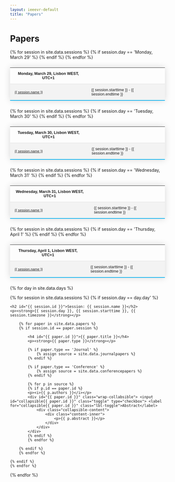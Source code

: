 ```yaml
---
layout: ieeevr-default
title: "Papers"
---
```


<style>
    .styled-table {
        border-collapse: collapse;
        margin: 25px 0;
        font-size: 0.9em;
        font-family: sans-serif;
        /*min-width: 400px;*/
        box-shadow: 0 0 20px rgba(0, 0, 0, 0.15);
        display: table;
    }

    .styled-table thead tr {
        background-color: #00aeef;
        color: #ffffff;
        text-align: left;
    }

    .styled-table th,
    .styled-table td {
        padding: 12px 15px;
    }

    .styled-table tbody tr {
        border-bottom: 1px solid #dddddd;
    }

    .styled-table tbody tr:nth-of-type(even) {
        background-color: #f3f3f3;
    }

    .styled-table tbody tr:last-of-type {
        border-bottom: 2px solid #00aeef;
    }

    .styled-table tbody tr.active-row {
        font-weight: bold;
        color: #00aeef;
    }

    /* Collapsible */
    input[type='checkbox'] {
        display: none;
    }

    .wrap-collabsible {
        margin: 1rem 0;
    }

    .lbl-toggle {
        display: block;
        font-weight: bold;
        /* font-family: monospace; */
        font-size: 0.8rem;
        text-align: left;
        padding: 0rem;
        color: #00aeef;
        background: #ffffff;
        cursor: pointer;
        border-radius: 7px;
        transition: all 0.25s ease-out;
    }

    .lbl-toggle:hover {
        /*color: #FFF;*/
    }

    .lbl-toggle::before {
        content: ' ';
        display: inline-block;
        border-top: 5px solid transparent;
        border-bottom: 5px solid transparent;
        border-left: 5px solid currentColor;
        vertical-align: middle;
        margin-right: .7rem;
        transform: translateY(-2px);
        transition: transform .2s ease-out;
    }

    .toggle:checked+.lbl-toggle::before {
        transform: rotate(90deg) translateX(-3px);
    }

    .collapsible-content {
        max-height: 0px;
        overflow: hidden;
        transition: max-height .25s ease-in-out;
    }

    .toggle:checked+.lbl-toggle+.collapsible-content {
        max-height: 1500px;
    }

    .toggle:checked+.lbl-toggle {
        border-bottom-right-radius: 0;
        border-bottom-left-radius: 0;
    }

    .collapsible-content .content-inner {
        background: white;
        /* rgba(0, 105, 255, .2);*/
        border-bottom: 1px solid white;
        border-bottom-left-radius: 7px;
        border-bottom-right-radius: 7px;
        padding: .5rem 1rem;
    }

    .collapsible-content p {
        margin-bottom: 0;
    }

</style>

<h1>Papers</h1>

<div>
    <table class="styled-table" style="font-size: 0.9em; ">
        <tr>
            <th>Monday, March 29, Lisbon WEST, UTC+1</th>
            <th></th>
        </tr>
        {% for session in site.data.sessions %}
        {% if session.day == 'Monday, March 29' %}
        <tr>
            <td style="font-size: 0.9em;"><a href="#{{ session.id }}">{{ session.name }}</a></td>
            <td>{{ session.starttime }} - {{ session.endtime }}</td>
        </tr>
        {% endif %}
        {% endfor %}
    </table>
</div>
<div>
    <table class="styled-table" style="font-size: 0.9em; ">
        <tr>
            <th>Tuesday, March 30, Lisbon WEST, UTC+1</th>
            <th></th>
        </tr>
        {% for session in site.data.sessions %}
        {% if session.day == 'Tuesday, March 30' %}
        <tr>
            <td style="font-size: 0.9em;"><a href="#{{ session.id }}">{{ session.name }}</a></td>
            <td>{{ session.starttime }} - {{ session.endtime }}</td>
        </tr>
        {% endif %}
        {% endfor %}
    </table>
</div>
<div>
    <table class="styled-table" style="font-size: 0.9em; ">
        <tr>
            <th>Wednesday, March 31, Lisbon WEST, UTC+1</th>
            <th></th>
        </tr>
        {% for session in site.data.sessions %}
        {% if session.day == 'Wednesday, March 31' %}
        <tr>
            <td style="font-size: 0.9em;"><a href="#{{ session.id }}">{{ session.name }}</a></td>
            <td>{{ session.starttime }} - {{ session.endtime }}</td>
        </tr>
        {% endif %}
        {% endfor %}
    </table>
</div>
<div>
    <table class="styled-table" style="font-size: 0.9em; ">
        <tr>
            <th>Thursday, April 1, Lisbon WEST, UTC+1</th>
            <th></th>
        </tr>
        {% for session in site.data.sessions %}
        {% if session.day == 'Thursday, April 1' %}
        <tr>
            <td style="font-size: 0.9em;"><a href="#{{ session.id }}">{{ session.name }}</a></td>
            <td>{{ session.starttime }} - {{ session.endtime }}</td>
        </tr>
        {% endif %}
        {% endfor %}
    </table>
</div>


<!-- 
INVITED MISSING
-->


{% for day in site.data.days %}
<div>
    {% for session in site.data.sessions %}
    {% if session.day == day.day' %}
    
    <h2 id="{{ session.id }}">Session: {{ session.name }}</h2>
    <p><strong>{{ session.day }}, {{ session.starttime }}, {{ session.timezone }}</strong></p>
    
        {% for paper in site.data.papers %}
        {% if session.id == paper.session %}
            
            <h4 id="{{ paper.id }}">{{ paper.title }}</h4>
            <p><strong>{{ paper.type }}</strong></p>
            
            {% if paper.type == 'Journal' %}
                {% assign source = site.data.journalpapers %}
            {% endif %}
    
            {% if paper.type == 'Conference' %}
                {% assign source = site.data.conferencepapers %}
            {% endif %}
    
            {% for p in source %}
            {% if p.id == paper.id %}
            <p><i>{{ p.authors }}</i></p>
            <div id="{{ paper.id }}" class="wrap-collabsible"> <input id="collapsible{{ paper.id }}" class="toggle" type="checkbox"> <label for="collapsible{{ paper.id }}" class="lbl-toggle">Abstract</label>
                <div class="collapsible-content">
                    <div class="content-inner">
                        <p>{{ p.abstract }}</p>
                    </div>
                </div>
            </div>
            {% endif %}
            {% endfor %} 
    
        {% endif %}
        {% endfor %}    
        
    {% endif %}
    {% endfor %}
</div>
{% endfor %}






<!--
<div id="S1">
    {% for session in site.data.sessions %}
    {% if session.id == 'S1' %}
    <h2>{{ session.name }}: {{ session.title }}</h2>
    {% endif %}
    {% endfor %}

    {% for paper in site.data.papers %}
    {% if paper.session == 'S1' %}

    <div>
        {% for demo in site.data.demos %}

        <h3 id="{{ paper.id }}">{{ paper.title }}</h3>
        <p><i>{{ paper.authors }}</i></p>
        <div id="{{ paper.id }}" class="wrap-collabsible"> <input id="collapsible{{ paper.id }}" class="toggle" type="checkbox"> <label for="collapsible{{ paper.id }}" class="lbl-toggle">Abstract</label>
            <div class="collapsible-content">
                <div class="content-inner">
                    <p>{{ paper.abstract }}</p>
                </div>
            </div>
        </div>
        {% endfor %}
    </div>

    {% endif %}
    {% endfor %}
</div>
-->
